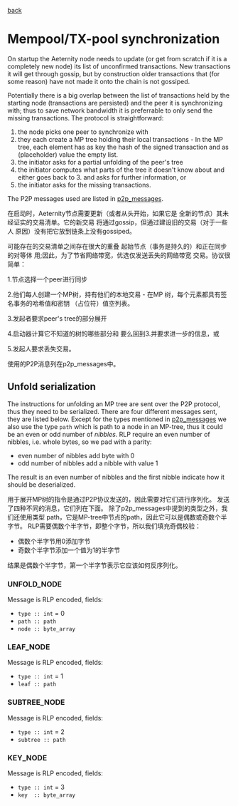 [back](../SYNC.md)

# Mempool/TX-pool synchronization

On startup the Aeternity node needs to update (or get from scratch if it is a
completely new node) its list of unconfirmed transactions. New transactions it
will get through gossip, but by construction older transactions that (for some
reason) have not made it onto the chain is not gossiped.

Potentially there is a big overlap between the list of transactions held by the
starting node (transactions are persisted) and the peer it is synchronizing
with; thus to save network bandwidth it is preferrable to only send the missing
transactions. The protocol is straightforward:
  1. the node picks one peer to synchronize with
  2. they each create a MP tree holding their local transactions - In the MP
     tree, each element has as key the hash of the signed transaction and as
     (placeholder) value the empty list.
  3. the initiator asks for a partial unfolding of the peer's tree
  4. the initiator computes what parts of the tree it doesn't know about and
     either goes back to 3. and asks for further information, or
  5. the initiator asks for the missing transactions.

The P2P messages used are listed in [p2p_messages](./p2p_messages.md).

在启动时，Aeternity节点需要更新（或者从头开始，如果它是
全新的节点）其未经证实的交易清单。它的新交易
将通过gossip，但通过建设旧的交易（对于一些人
原因）没有把它放到链条上没有gossiped。

可能存在的交易清单之间存在很大的重叠
起始节点（事务是持久的）和正在同步的对等体
用;因此，为了节省网络带宽，优选仅发送丢失的网络带宽
交易。协议很简单：

1.节点选择一个peer进行同步

2.他们每人创建一个MP树，持有他们的本地交易 - 在MP
树，每个元素都具有签名事务的哈希值和密钥
（占位符）值空列表。

3.发起者要求peer's tree的部分展开

4.启动器计算它不知道的树的哪些部分和
要么回到3.并要求进一步的信息，或

5.发起人要求丢失交易。

使用的P2P消息列在p2p_messages中。

## Unfold serialization

The instructions for unfolding an MP tree are sent over the P2P protocol, thus
they need to be serialized. There are four different messages sent, they are
listed below. Except for the types mentioned in
[p2p_messages](./p2p_messages.md) we also use the type `path` which is path to
a node in an MP-tree, thus it could be an even or odd number of _nibbles_. RLP
require an even number of nibbles, i.e. whole bytes, so we pad with a parity:

  - even number of nibbles add byte with 0
  - odd number of nibbles add a nibble with value 1

The result is an even number of nibbles and the first nibble indicate how it
should be deserialized.

用于展开MP树的指令是通过P2P协议发送的，因此需要对它们进行序列化。 发送了四种不同的消息，它们列在下面。 除了p2p_messages中提到的类型之外，我们还使用类型 path，它是MP-tree中节点的path，因此它可以是偶数或奇数个半字节。 RLP需要偶数个半字节，即整个字节，所以我们填充奇偶校验：

- 偶数个半字节用0添加字节
- 奇数个半字节添加一个值为1的半字节


结果是偶数个半字节，第一个半字节表示它应该如何反序列化。

### UNFOLD_NODE
Message is RLP encoded, fields:
  - `type :: int` = 0
  - `path :: path`
  - `node :: byte_array`

### LEAF_NODE
Message is RLP encoded, fields:
  - `type :: int` = 1
  - `leaf :: path`

### SUBTREE_NODE
Message is RLP encoded, fields:
  - `type :: int` = 2
  - `subtree :: path`

### KEY_NODE
Message is RLP encoded, fields:
  - `type :: int` = 3
  - `key  :: byte_array`


